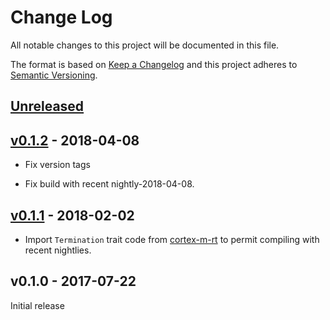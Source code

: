 # Change Log

All notable changes to this project will be documented in this file.

The format is based on [Keep a Changelog](http://keepachangelog.com/)
and this project adheres to [Semantic Versioning](http://semver.org/).

## [Unreleased]

## [v0.1.2] - 2018-04-08

- Fix version tags

- Fix build with recent nightly-2018-04-08.

## [v0.1.1] - 2018-02-02

- Import `Termination` trait code from [cortex-m-rt] to permit compiling with
recent nightlies.

## v0.1.0 - 2017-07-22

Initial release

[cortex-m-rt]: https://github.com/japaric/cortex-m-rt

[Unreleased]: https://github.com/pftbest/msp430-rt/compare/msp_v0.1.2...HEAD
[v0.1.2]: https://github.com/pftbest/msp430-rt/compare/msp_v0.1.1...msp_v0.1.2
[v0.1.1]: https://github.com/pftbest/msp430-rt/compare/msp_v0.1.0...msp_v0.1.1
